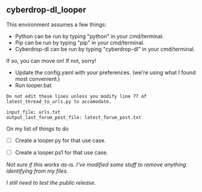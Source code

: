 ## cyberdrop-dl_looper

This environment assumes a few things:
- Python can be run by typing "python" in your cmd/terminal.
- Pip can be run by typing "pip" in your cmd/terminal.
- Cyberdrop-dl can be run by typing "cyberdrop-dl" in your cmd/terminal.

If so, you can move on! If not, sorry!
- Update the config.yaml with your preferences. (we're using what I found most convenient.)
- Run looper.bat

```
Do not edit these lines unless you modify line 77 of latest_thread_to_urls.py to accomodate.

input_file: urls.txt
output_last_forum_post_file: latest_forum_post.txt
```

On my list of things to do

- [ ] Create a looper.py for that use case.
- [ ] Create a looper.ps1 for that use case.


*Not sure if this works as-is. I've modified some stuff to remove anything identifying from my files.*

*I still need to test the public release.*
